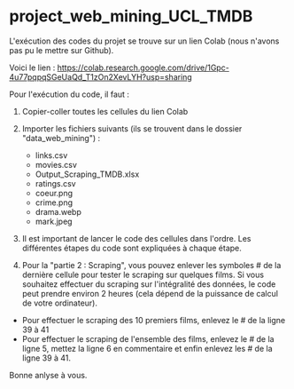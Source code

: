 # project_web_mining_UCL_TMDB

L'exécution des codes du projet se trouve sur un lien Colab (nous n'avons pas pu le mettre sur Github).

Voici le lien : https://colab.research.google.com/drive/1Gpc-4u77pqpqSGeUaQd_T1zOn2XevLYH?usp=sharing

Pour l'exécution du code, il faut :

1) Copier-coller toutes les cellules du lien Colab

2) Importer les fichiers suivants (ils se trouvent dans le dossier "data_web_mining") :
    - links.csv
    - movies.csv
    - Output_Scraping_TMDB.xlsx
    - ratings.csv
    - coeur.png
    - crime.png
    - drama.webp
    - mark.jpeg
3) Il est important de lancer le code des cellules dans l'ordre. Les différentes étapes du code sont expliquées à chaque étape.

4) Pour la "partie 2 : Scraping", vous pouvez enlever les symboles # de la dernière cellule pour tester le scraping sur quelques films. Si vous souhaitez effectuer du scraping sur l'intégralité des données, le code peut prendre environ 2 heures (cela dépend de la puissance de calcul de votre ordinateur).

- Pour effectuer le scraping des 10 premiers films, enlevez le # de la ligne 39 à 41
- Pour effectuer le scraping de l'ensemble des films, enlevez le # de la ligne 5, mettez la ligne 6 en commentaire et enfin enlevez les # de la ligne 39 à 41.

Bonne anlyse à vous.
